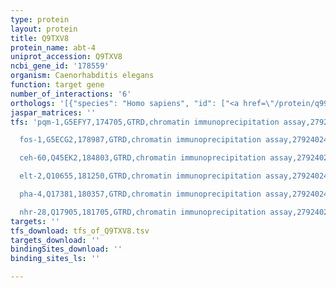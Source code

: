 ```yaml
---
type: protein
layout: protein
title: Q9TXV8
protein_name: abt-4
uniprot_accession: Q9TXV8
ncbi_gene_id: '178559'
organism: Caenorhabditis elegans
function: target gene
number_of_interactions: '6'
orthologs: '[{"species": "Homo sapiens", "id": ["<a href=\"/protein/q99758\">Q99758</a>"]}, {"species": "Mus musculus", "id": ["<a href=\"/protein/e9px95\">E9PX95</a>", "<a href=\"/protein/q8r420\">Q8R420</a>", "<a href=\"/protein/e9q8f8\">E9Q8F8</a>", "<a href=\"/protein/q6xbg2\">Q6XBG2</a>", "<a href=\"/protein/e9pwj7\">E9PWJ7</a>"]}, {"species": "Rattus norvegicus", "id": ["<a href=\"/protein/d4acn5\">D4ACN5</a>", "D3ZQI3", "E9PU17", "<a href=\"/protein/a0a0g2k1q8\">A0A0G2K1Q8</a>"]}, {"species": "Danio rerio", "id": ["<a href=\"/protein/b8a446\">B8A446</a>", "A0A0R4ISK5", "<a href=\"/protein/a2bi69\">A2BI69</a>"]}]'
jaspar_matrices: ''
tfs: 'pqm-1,G5EFY7,174705,GTRD,chromatin immunoprecipitation assay,27924024%5Buid%5D,No

  fos-1,G5ECG2,178987,GTRD,chromatin immunoprecipitation assay,27924024%5Buid%5D,No

  ceh-60,Q45EK2,184803,GTRD,chromatin immunoprecipitation assay,27924024%5Buid%5D,No

  elt-2,Q10655,181250,GTRD,chromatin immunoprecipitation assay,27924024%5Buid%5D,No

  pha-4,Q17381,180357,GTRD,chromatin immunoprecipitation assay,27924024%5Buid%5D,No

  nhr-28,Q17905,181705,GTRD,chromatin immunoprecipitation assay,27924024%5Buid%5D,No'
targets: ''
tfs_download: tfs_of_Q9TXV8.tsv
targets_download: ''
bindingSites_download: ''
binding_sites_ls: ''

---
```

